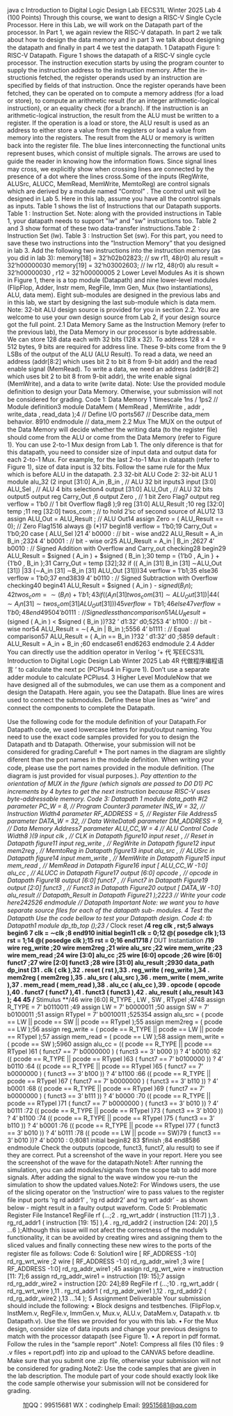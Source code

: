 java c
Introduction   to   Digital   Logic   Design   Lab 
EECS31L 
Winter   2025 
Lab   4   (100   Points) Through   this   course,   we   want   to   design   a   RISC-V   Single   Cycle   Processor.         Here   in   this   Lab,   we   will   work on the Datapath part of the   processor.    In Part   1,   we   again   review   the   RISC-V   datapath.    In part   2   we   talk   about   how   to   design   the   data   memory   and   in   part   3   we   talk   about   designing   the   datapath   and   ﬁnally   in   part   4   we   test   the   datapath.
1            Datapath 
Figure   1:      RISC-V   Datapath.
Figure      1   shows   the   datapath   of   a   RISC-V   single   cycle   processor.      The   instruction   execution   starts   by   using   the   program   counter   to   supply   the   instruction   address   to   the   instruction   memory.    After   the   in-   structionis fetched, the register operands used by an instruction are speciﬁed by ﬁelds of   that instruction.   Once   the   register   operands   have   been   fetched,   they   can   be   operated   on   to   compute   a   memory   address   (for   a   load   or   store),   to   compute   an   arithmetic   result   (for   an   integer   arithmetic-logical   instruction),   or   an   equality   check   (for   a   branch).    If the   instruction   is   an   arithmetic-logical   instruction,   the   result   from   the   ALU   must   be   written   to   a   register.   If the   operation   is   a   load   or   store,   the   ALU   result   is   used   as   an   address   to   either   store   a   value   from   the   registers   or   load   a   value   from   memory   into   the   registers.    The   result   from   the   ALU   or   memory   is   written   back   into   the   register   ﬁle.      The   blue   lines   interconnecting   the   functional   units   represent   buses,   which   consist   of   multiple   signals.         The   arrows   are   used   to   guide   the   reader   in   knowing   how   the   information   ﬂows.      Since   signal   lines   may   cross,   we   explicitly   show   when   crossing   lines   are   connected   by   the   presence   of a   dot   where   the   lines   cross.Some of the inputs   (RegWrite, ALUSrc, ALUCC,   MemRead,   MemWrite,   MemtoReg)   are   control   signals   which   are   derived   by   a   module   named      “Control”   .    The   control   unit   will   be   designed   in   Lab   5.    Here   in   this   lab,   assume   you   have   all   the   control   signals   as   inputs.
Table   1   shows   the   list   of Instructions   that   our   Datapath   supports.
Table   1   :   Instruction   Set.
Note:    along   with   the   provided    instructions      in   Table      1,   your   datapath   needs   to   support   "lw" and    "sw" instructions    too.       Table    2    and    3      show      format      of   these      two      data-transfer   instructions.Table   2   :   Instruction   Set   (lw). Table   3   :   Instruction   Set   (sw).
For   this   part,   you   need   to   save   these   two   instructions   into   the   ”Instruction   Memory”   that   you   designed   in   lab   3.      Add   the   following   two   instructions   into   the   instruction   memory   (as   you   did   in   lab   3):
memory[18]   =   32’h02b02823;   //   sw   r11,   48(r0)   alu result   =   32’h00000030
memory[19]   =   32’h03002603;   //   lw   r12,   48(r0)   alu result   =   32’h00000030   ,   r12   =   32’h00000005
2            Lower   Level   Modules As   it   is   shown   in   Figure   1,   there   is   a   top   module      (Datapath)   and   nine   lower-level   modules      (FlipFlop,   Adder,   Instr mem,   RegFile,   Imm Gen,   Mux   (two   instantiations),   ALU,   data mem).      Eight   sub-modules   are   designed   in   the   previous   labs   and   in   this   lab,   we   start   by   designing   the   last   sub-module   which   is   data mem.
Note:      32-bit ALU design source   is provided   for   you   in   section   2.2.    You are   welcome   to   use   your   own   design   source   from   Lab   2,   if your   design   source   got   the   full   point.
2.1            Data   Memory Same   as   the   Instruction   Memory   (refer   to   the   previous   lab),   the   Data   Memory   in   our   processor   is   byte   addressable.   We   can   store   128   data   each   with   32   bits   (128 x 32).    To   address   128 x   4   =   512   bytes,   9   bits are required for address line.    These 9-bits come from the 9   LSBs of the output of the ALU   (ALU Result).   To   read   a   data,   we   need   an   address   (addr[8:2]   which   uses   bit   2   to   bit   8   from   9-bit   addr)   and   the   read   enable   signal   (MemRead).   To write   a   data,   we   need   an   address   (addr[8:2] which   uses   bit   2 to   bit   8   from   9-bit   addr),   the   write   enable   signal   (MemWrite),   and   a   data   to   write   (write data).
Note:      Use   the   provided   module   deﬁnition   to   design   your   Data   Memory.      Otherwise,   your   submission   will   not   be   considered   for   grading.
Code   1:      Data   Memory 1 ‘timescale 1ns / 1ps2 // Module definition3 module DataMem ( MemRead , MemWrite , addr , write_data , read_data );4 // Define I/O ports567 // Describe data_mem behavior.	8910 endmodule // data_mem
2.2            Mux The   MUX   on   the   output   of the   Data   Memory   will   decide   whether   the   writing   data   (to   the   register   ﬁle)   should   come   from the   ALU   or   come   from the   Data   Memory   (refer to   Figure   1).    You   can   use   2-to-1   Mux   design   from   Lab   1.   The   only   diference   is that   for this   datapath, you   need to   consider   size   of   input   data   and   output   data   for   each   2-to-1   Mux.   For   example,   for   the   last   2-to-1   Mux   in   datapath   (refer   to   Figure   1),   size   of data   input   is   32   bits.   Follow   the   same   rule   for   the   Mux   which   is   before   ALU   in   the   datapath.
2.3            32-bit   ALU
Code   2:      32-bit   ALU 
1 module alu_32 (2 input [31:0] A_in ,B_in , // ALU 32 bit inputs3 input [3:0] ALU_Sel , // ALU 4 bits selection4 output [31:0] ALU_Out , // ALU 32 bits output5 output reg Carry_Out ,6 output Zero , // 1 bit Zero Flag7 output reg verflow = 1’b0 // 1 bit Overflow flag8 );9 reg [31:0] ALU_Result ;10 reg [32:0] temp ;11 reg [32:0] twos_com ; // to hold 2’sc of second source of ALU12
13 assign ALU_Out = ALU_Result ; // ALU Out14 assign Zero = ( ALU_Result == 0); // Zero Flag1516 always @ (*)17 begin18 verflow = 1’b0;19 Carry_Out = 1’b0;20 case ( ALU_Sel )21 4’ b0000 : // bit - wise and22 ALU_Result = A_in  B_in ;2324 4’ b0001 : // bit - wise or25 ALU_Result = A_in | B_in ;2627 4’ b0010 : // Signed Addition with Overflow and Carry_out checking28 begin29 ALU_Result = $signed ( A_in ) + $signed ( B_in );30 temp = {1’b0 , A_in } + {1’b0 , B_in };31 Carry_Out = temp [32];32 if (( A_in [31]  B_in [31]  ∼ALU_Out [31]) |33 (∼A_in [31]  ∼B_in [31]  ALU_Out [31]))34 verflow = 1’b1;35 else36 verflow = 1’b0;37 end3839 4’ b0110 : // Signed Subtraction with Overflow checking40 begin41 ALU_Result = $signed ( A_in ) - $signed ( B_in ) ;42 twos_com = ∼( B_in ) + 1’b1;43 if (( A_in [31]  twos_com [31]  ∼ALU_Out [31]) |44 (∼A_in [31]  ∼twos_com [31]  ALU_Out [31]))45 verflow = 1’b1;46 else47 verflow = 1’b0;48 end4950 4’ b0111 : // Signed less than comparison51 ALU_Result = ($signed ( A_in ) < $signed ( B_in ))?32 ’ d1:32’ d0;5253 4’ b1100 : // bit - wise nor54 ALU_Result = ∼( A_in | B_in );5556 4’ b1111 : // Equal comparison57 ALU_Result = ( A_in == B_in )?32 ’ d1:32’ d0 ;5859 default : ALU_Result = A_in + B_in ;60 endcase61 end6263 endmodule
2.4            Adder 
You   can   directly   use   the   addition   operator   in   Verilog   ‘+  代 写EECS31L Introduction to Digital Logic Design Lab Winter 2025 Lab 4R
代做程序编程语言 ’ to   calculate   the   next   pc   (PCPlus4   in   Figure   1).      Don’t   use   a   separate   adder   module   to   calculate   PCPlus4.
3            Higher   Level   ModuleNow   that   we   have   designed   all   of   the   submodules,   we   can   use   them   as   a   component   and   design   the   Datapath.         Here   again,   you   see   the   Datapath.         Blue   lines   are   wires   used   to   connect   the   submodules.   Deﬁne   these   blue   lines   as   “wire”   and   connect   the   components   to   complete   the   Datapath.

Use   the   following   code   for   the   module   deﬁnition   of your   Datapath.For Datapath code, we used lowercase letters for input/output naming.   You need to use the   exact   code   samples   provided   for you to   design the   Datapath   and tb Datapath.    Otherwise,   your   submission   will   not   be   considered   for   grading.Careful!    *   The   port   names   in   the   diagram   are   slightly   diferent   than   the   port   names   in   the   module   deﬁnition.   When   writing   your   code,   please   use   the   port   names   provided   in   the   module   deﬁnition.    (The   diagram   is just   provided   for   visual   purposes.).
*Pay   attention   to   the   orientation   of MUX   in   the   ﬁgure   (which   signals   are   passed   to   D0      D1)
*PC increments by 4 bytes to get the next   instruction because RISC-V uses byte-addressable memory.
Code   3:      Datapath 
1 module data_path #(2 parameter PC_W = 8, // Program Counter3 parameter INS_W = 32, // Instruction Width4 parameter RF_ADDRESS = 5, // Register File Address5 parameter DATA_W = 32, // Data WriteData6 parameter DM_ADDRESS = 9, // Data Memory Address7 parameter ALU_CC_W = 4 // ALU Control Code Width8 )(9 input clk , // CLK in Datapath figure10 input reset , // Reset in Datapath figure11 input reg_write , // RegWrite in Datapath figure12 input mem2reg , // MemtoReg in Datapath figure13 input alu_src , // ALUSrc in Datapath figure14 input mem_write , // MemWrite in Datapath Figure15 input mem_read , // MemRead in Datapath Figure16 input [ ALU_CC_W -1:0] alu_cc , // ALUCC in Datapath Figure17 output [6:0] opcode , // opcode in Datapath Figure18 output [6:0] funct7 , // Funct7 in Datapath Figure19 output [2:0] funct3 , // Funct3 in Datapath Figure20 output [ DATA_W -1:0] alu_result // Datapath_Result in Datapath Figure21 );2223 // Write your code here242526 endmodule // Datapath
Important   Note:      we   want   you   to   have   separate   source   ﬁles   for   each   of the   datapath   sub-   modules.
4            Test   the   Datapath 
Use   the   code   bellow   to   test   your   Datapath   design.
Code   4:   tb Datapath1 module dp_tb_top ();23 /** Clock  reset **/4 reg clk , rst;5 always begin6 7 clk = ∼clk ;8 end910 initial begin11 clk = 0;12 @( posedge clk );13 rst = 1;14 @( posedge clk );15 rst = 0;16 end1718 /** DUT Instantiation **/19 wire reg_write ;20 wire mem2reg ;21 wire alu_src ;22 wire mem_write ;23 wire mem_read ;24 wire [3:0] alu_cc ;25 wire [6:0] opcode ;26 wire [6:0] funct7 ;27 wire [2:0] funct3 ;28 wire [31:0] alu_result ;2930 data_path dp_inst (31 . clk ( clk ),32 . reset ( rst ),33 . reg_write ( reg_write ),34 . mem2reg ( mem2reg ),35 . alu_src ( alu_src ),36 . mem_write ( mem_write ),37 . mem_read ( mem_read ),38 . alu_cc ( alu_cc ),39 . opcode ( opcode ),40 . funct7 ( funct7 ),41 . funct3 ( funct3 ),42 . alu_result ( alu_result )43 );
44
45 /** Stimulus **/46 wire [6:0] R_TYPE , LW , SW , RTypeI ;4748 assign R_TYPE = 7’ b0110011 ;49 assign LW = 7’ b0000011 ;50 assign SW = 7’ b0100011 ;51 assign RTypeI = 7’ b0010011 ;525354 assign alu_src = ( pcode == LW || pcode == SW || pcode == RTypeI );55 assign mem2reg = ( pcode == LW );56 assign reg_write = ( pcode == R_TYPE || pcode == LW || pcode == RTypeI );57 assign mem_read = ( pcode == LW );58 assign mem_write = ( pcode == SW );5960 assign alu_cc = (( pcode == R_TYPE || pcode == RTypeI )61  ( funct7 == 7’ b0000000 )  ( funct3 == 3’ b000 )) ? 4’ b0010 :62 (( pcode == R_TYPE || pcode == RTypeI )63  ( funct7 == 7’ b0100000 )) ? 4’ b0110 :64 (( pcode == R_TYPE || pcode == RTypeI )65  ( funct7 == 7’ b0000000 )  ( funct3 == 3’ b100 )) ? 4’ b1100 :66 (( pcode == R_TYPE || pcode == RTypeI )67  ( funct7 == 7’ b0000000 )  ( funct3 == 3’ b110 )) ? 4’ b0001 :68 (( pcode == R_TYPE || pcode == RTypeI )69  ( funct7 == 7’ b0000000 )  ( funct3 == 3’ b111 )) ? 4’ b0000 :70 (( pcode == R_TYPE || pcode == RTypeI )71  ( funct7 == 7’ b0000000 )  ( funct3 == 3’ b010 )) ? 4’ b0111 :72 (( pcode == R_TYPE || pcode == RTypeI )73  ( funct3 == 3’ b100 )) ? 4’ b1100 :74 (( pcode == R_TYPE || pcode == RTypeI )75  ( funct3 == 3’ b110 )) ? 4’ b0001 :76 (( pcode == R_TYPE || pcode == RTypeI )77  ( funct3 == 3’ b010 )) ? 4’ b0111 :78 (( pcode == LW || pcode == SW)79  ( funct3 == 3’ b010 ))? 4’ b0010 : 0;8081 initial begin82 83 $finish ;84 end8586 endmodule
Check the outputs   (opcode,   funct3,   funct7,   alu result) to   see   if they   are   correct.    Put   a   screenshot of the   wave   in   your   report.      Here   you   see   the   screenshot   of the   wave   for   the   datapath:Note1:    After   running   the    simulation,   you   can   add   modules/signals   from   the   scope   tab   to   add   more   signals.         After   adding   the   signal   to   the   wave   window   you   re-run   the   simulation   to   show   the   updated   values.Note2:   For Windows users, the use of the   slicing   operator   on   the ‘instruction’   wire   to   pass   values   to   the   register   ﬁle   input   ports ‘rg rd addr1’   , ‘rg rd addr2’   and ‘rg wrt addr’ -   as   shown   below -   might   result   in   a   faulty   output   waveform.
Code   5:      Problematic   Register   File   Instance1 RegFile rf (...;2 . rg_wrt_addr ( instruction [11:7] ),3 . rg_rd_addr1 ( instruction [19: 15] ),4 . rg_rd_addr2 ( instruction [24: 20] ),5 ...6 );Although   this   issue   will   not   afect   the   correctness   of   the   module’s   functionality,   it   can   be   avoided   by   creating   wires   and   assigning   them   to   the   sliced   values   and   ﬁnally   connecting   these   new   wires   to   the   ports   of the   register   ﬁle   as   follows:
Code   6:      Solution1 wire [ RF_ADDRESS -1:0] rd_rg_wrt_wire ;2 wire [ RF_ADDRESS -1:0] rd_rg_addr_wire1 ;3 wire [ RF_ADDRESS -1:0] rd_rg_addr_wire1 ;45 assign rd_rg_wrt_wire = instruction [11: 7];6 assign rd_rg_addr_wire1 = instruction [19: 15];7 assign rd_rg_addr_wire2 = instruction [20: 24];89 RegFile rf (...;10 . rg_wrt_addr ( rd_rg_wrt_wire ),11 . rg_rd_addr1 ( rd_rg_addr_wire1 ),12 . rg_rd_addr2 ( rd_rg_addr_wire2 ),13 ...14 );
5            Assignment   Deliverable
Your   submission   should   include   the   following:
•      Block   designs      and   testbenches.       (FlipFlop.v,    InstMem.v,      RegFile.v,      ImmGen.v,      Mux.v,      ALU.v,   DataMem.v,   Datapath.v.   tb Datapath.v).      Use   the   ﬁles   we   provided   for   you   with   this   lab.
•      For   the   Mux   design,   consider   size   of data   inputs   and   change   your   previous   designs   to   match   with   the   processor   datapath   (see   Figure   1).
•      A   report   in   pdf   format.      Follow   the   rules   in   the   “sample   report”   .Note1:   Compress all ﬁles   (10 ﬁles   :    9   .v ﬁles   + report.pdf) into zip   and   upload   to   the   CANVAS before   deadline.    Make   sure   that   you   submit   one    .zip   ﬁle,   otherwise   your   submission   will   not   be   considered   for   grading.Note2:      Use   the   code   samples   that   are   given   in   the   lab   description.      The   module   part   of your   code   should   exactly   look   like the   code   sample   otherwise your   submission will   not   be   considered   for   grading.

         
加QQ：99515681  WX：codinghelp  Email: 99515681@qq.com

